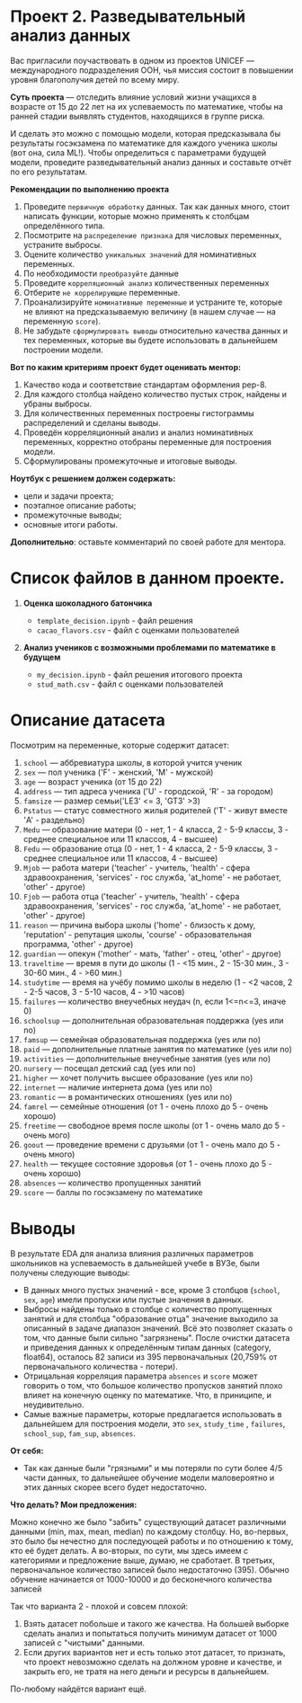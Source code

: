 # Проект 2. Разведывательный анализ данных

Вас пригласили поучаствовать в одном из проектов UNICEF — международного подразделения ООН, чья миссия состоит в
повышении уровня благополучия детей по всему миру.

**Суть проекта** — отследить влияние условий жизни учащихся в возрасте от 15 до 22 лет на их успеваемость по математике,
чтобы на ранней стадии выявлять студентов, находящихся в группе риска.

И сделать это можно с помощью модели, которая предсказывала бы результаты госэкзамена по математике для каждого ученика
школы (вот она, сила ML!). Чтобы определиться с параметрами будущей модели, проведите разведывательный анализ данных и
составьте отчёт по его результатам.

**Рекомендации по выполнению проекта**

1. Проведите `первичную обработку` данных. Так как данных много, стоит написать функции, которые можно применять к
   столбцам определённого типа.
2. Посмотрите на `распределение признака` для числовых переменных, устраните выбросы.
3. Оцените количество `уникальных значений` для номинативных переменных.
4. По необходимости `преобразуйте` данные
5. Проведите `корреляционный анализ` количественных переменных
6. Отберите `не коррелирующие` переменные.
7. Проанализируйте `номинативные переменные` и устраните те, которые не влияют на предсказываемую величину (в нашем
   случае — на переменную `score`).
8. Не забудьте `сформулировать выводы` относительно качества данных и тех переменных, которые вы будете использовать в
   дальнейшем построении модели.

**Вот по каким критериям проект будет оценивать ментор:**

1. Качество кода и соответствие стандартам оформления pep-8.
2. Для каждого столбца найдено количество пустых строк, найдены и убраны выбросы.
3. Для количественных переменных построены гистограммы распределений и сделаны выводы.
4. Проведён корреляционный анализ и анализ номинативных переменных, корректно отобраны переменные для построения модели.
5. Сформулированы промежуточные и итоговые выводы.

**Ноутбук с решением должен содержать:**

- цели и задачи проекта;
- поэтапное описание работы;
- промежуточные выводы;
- основные итоги работы.

__Дополнительно__: оставьте комментарий по своей работе для ментора.

# Список файлов в данном проекте.

1. **Оценка шоколадного батончика**
    - `template_decision.ipynb` - файл решения
    - `cacao_flavors.csv` - файл с оценками пользователей

2. **Анализ учеников с возможными проблемами по математике в будущем**
    - `my_decision.ipynb` - файл решения итогового проекта
    - `stud_math.csv` - файл с оценками пользователей

# Описание датасета

Посмотрим на переменные, которые содержит датасет:

1. `school` — аббревиатура школы, в которой учится ученик
2. `sex` — пол ученика ('F' - женский, 'M' - мужской)
3. `age` — возраст ученика (от 15 до 22)
4. `address` — тип адреса ученика ('U' - городской, 'R' - за городом)
5. `famsize` — размер семьи('LE3' <= 3, 'GT3' >3)
6. `Pstatus` — статус совместного жилья родителей ('T' - живут вместе 'A' - раздельно)
7. `Medu` — образование матери (0 - нет, 1 - 4 класса, 2 - 5-9 классы, 3 - среднее специальное или 11 классов, 4 -
   высшее)
8. `Fedu` — образование отца (0 - нет, 1 - 4 класса, 2 - 5-9 классы, 3 - среднее специальное или 11 классов, 4 - высшее)
9. `Mjob` — работа матери ('teacher' - учитель, 'health' - сфера здравоохранения, 'services' - гос служба, 'at_home' -
   не работает, 'other' - другое)
10. `Fjob` — работа отца ('teacher' - учитель, 'health' - сфера здравоохранения, 'services' - гос служба, 'at_home' - не
    работает, 'other' - другое)
11. `reason` — причина выбора школы ('home' - близость к дому, 'reputation' - репутация школы, 'course' -
    образовательная программа, 'other' - другое)
12. `guardian` — опекун ('mother' - мать, 'father' - отец, 'other' - другое)
13. `traveltime` — время в пути до школы (1 - <15 мин., 2 - 15-30 мин., 3 - 30-60 мин., 4 - >60 мин.)
14. `studytime` — время на учёбу помимо школы в неделю (1 - <2 часов, 2 - 2-5 часов, 3 - 5-10 часов, 4 - >10 часов)
15. `failures` — количество внеучебных неудач (n, если 1<=n<=3, иначе 0)
16. `schoolsup` — дополнительная образовательная поддержка (yes или no)
17. `famsup` — семейная образовательная поддержка (yes или no)
18. `paid` — дополнительные платные занятия по математике (yes или no)
19. `activities` — дополнительные внеучебные занятия (yes или no)
20. `nursery` — посещал детский сад (yes или no)
21. `higher` — хочет получить высшее образование (yes или no)
22. `internet` — наличие интернета дома (yes или no)
23. `romantic` — в романтических отношениях (yes или no)
24. `famrel` — семейные отношения (от 1 - очень плохо до 5 - очень хорошо)
25. `freetime` — свободное время после школы (от 1 - очень мало до 5 - очень мого)
26. `goout` — проведение времени с друзьями (от 1 - очень мало до 5 - очень много)
27. `health` — текущее состояние здоровья (от 1 - очень плохо до 5 - очень хорошо)
28. `absences` — количество пропущенных занятий
29. `score` — баллы по госэкзамену по математике

# Выводы

В результате EDA для анализа влияния различных параметров школьников на успеваемость в дальнейшей учебе в ВУЗе, были
получены следующие выводы:

- В данных много пустых значений - все, кроме 3 столбцов (`school`, `sex`, `age`) имели пропуски или пустые значения в
  данных.
- Выбросы найдены только в столбце с количество пропущенных занятий и для столбца "образование отца" значение выходило
  за описанный в задаче диапазон значений. Всё это позволяет сказать о том, что данные были сильно
  "загрязнены". После очистки датасета и приведения данных к определённым типам данных (category, float64), осталось 82
  записи из 395 первоначальных (20,759% от первоначального количества - потери).
- Отрицальная корреляция параметра `absences` и `score` может говорить о том, что большое количество пропусков занятий
  плохо влияет на конечную оценку по математике. Что, в приниципе, и неудивительно.
- Самые важные параметры, которые предлагается использовать в дальнейшем для построения модели, это `sex`, `study_time`
  , `failures`, `school_sup`, `fam_sup`, `absences`.

**От себя:**

- Так как данные были "грязными" и мы потеряли по сути более 4/5 части данных, то дальнейшее обучение модели
  маловероятно и этих данных скорее всего будет недостаточно.

**Что делать? Мои предложения:**

Можно конечно же было "забить" существующий датасет различными данными (min, max, mean, median) по каждому столбцу. Но,
во-первых, это было бы нечестно для последующей работы и по отношению к тому, кто её будет делать. А во-вторых, по сути,
мы здесь имеем с категориями и предложение выше, думаю, не сработает. В третьих, первоначальное количество записей было
недостаточно (395). Обычно обучение начинается от 1000-10000 и до бесконечного количества записей

Так что варианта 2 - плохой и совсем плохой:

1. Взять датасет побольше и такого же качества. На большей выборке сделать анализ и попытаться получить минимум датасет
   от 1000 записей с "чистыми" данными.
2. Если других вариантов нет и есть только этот датасет, то признать, что проект невозможно сделать на должном уровне и
   качестве, и закрыть его, не тратя на него деньги и ресурсы в дальнейшем.

По-любому найдётся вариант ещё.

